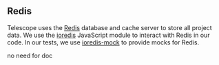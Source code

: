 ## Redis

Telescope uses the [Redis](https://redis.io/) database and cache server to store
all project data. We use the [ioredis](https://www.npmjs.com/package/ioredis)
JavaScript module to interact with Redis in our code. In our tests, we use
[ioredis-mock](https://www.npmjs.com/package/ioredis-mock) to provide mocks
for Redis.

no need for doc
